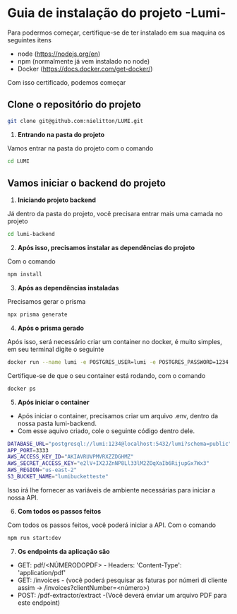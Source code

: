 # Guia de instalação do projeto -Lumi-

Para podermos começar, certifique-se de ter instalado em sua maquina os seguintes itens
- node (https://nodejs.org/en)
- npm (normalmente já vem instalado no node)
- Docker (https://docs.docker.com/get-docker/)

Com isso certificado, podemos começar

## Clone o repositório do projeto

```bash
git clone git@github.com:nielitton/LUMI.git
```
1. **Entrando na pasta do projeto**

Vamos entrar na pasta do projeto com o comando
```bash
cd LUMI
```

## Vamos iniciar o backend do projeto

1. **Iniciando projeto backend**

Já dentro da pasta do projeto, você precisara entrar mais uma camada no projeto
```bash
cd lumi-backend
```

2. **Após isso, precisamos instalar as dependências do projeto**

Com o comando 
```bash
npm install
```

3. **Após as dependências instaladas**

Precisamos gerar o prisma
```bash
npx prisma generate
```

4. **Após o prisma gerado**

Após isso, será necessário criar um container no docker, é muito simples, em seu terminal digite o seguinte
```bash
docker run --name lumi -e POSTGRES_USER=lumi -e POSTGRES_PASSWORD=1234 -e POSTGRES_DB=lumi -p 5432:5432 -d postgres
```

Certifique-se de que o seu container está rodando, com o comando
```bash
docker ps
```

5. **Após iniciar o container**

- Após iniciar o container, precisamos criar um arquivo .env, dentro da nossa pasta lumi-backend.
- Com esse aquivo criado, cole o seguinte código dentro dele.
```bash
DATABASE_URL="postgresql://lumi:1234@localhost:5432/lumi?schema=public"
APP_PORT=3333
AWS_ACCESS_KEY_ID="AKIAVRUVPMVRXZZDGHMZ"
AWS_SECRET_ACCESS_KEY="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"
AWS_REGION="us-east-2"
S3_BUCKET_NAME="lumibucketteste"
```

Isso irá lhe fornecer as variáveis de ambiente necessárias para iniciar a nossa API.

6. **Com todos os passos feitos**

Com todos os passos feitos, você poderá iniciar a API. Com o comando
```bash
npm run start:dev
```

7. **Os endpoints da aplicação são**

- GET: pdf/<NÚMERODOPDF> - Headers: 'Content-Type': 'application/pdf'
- GET: /invoices - (você poderá pesquisar as faturas por númeri di cliente assim -> /invoices?clientNumber=<número>)
- POST: /pdf-extractor/extract -(Você deverá enviar um arquivo PDF para este endpoint)